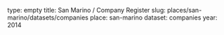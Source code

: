 type: empty
title: San Marino / Company Register
slug: places/san-marino/datasets/companies
place: san-marino
dataset: companies
year: 2014

